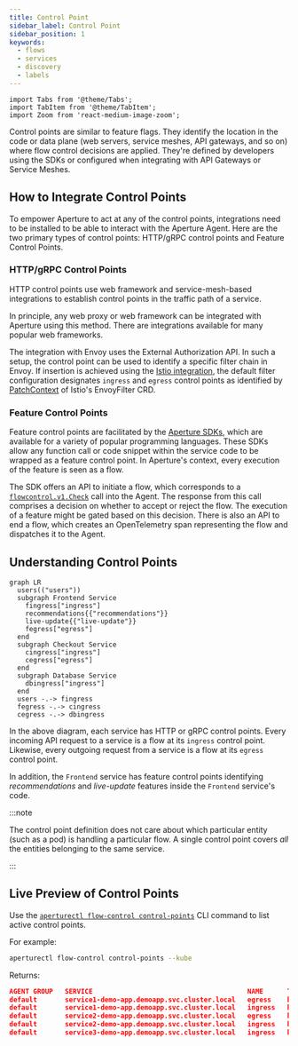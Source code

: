 ```yaml
---
title: Control Point
sidebar_label: Control Point
sidebar_position: 1
keywords:
  - flows
  - services
  - discovery
  - labels
---
```


```mdx-code-block
import Tabs from '@theme/Tabs';
import TabItem from '@theme/TabItem';
import Zoom from 'react-medium-image-zoom';
```

Control points are similar to feature flags. They identify the location in the
code or data plane (web servers, service meshes, API gateways, and so on) where
flow control decisions are applied. They're defined by developers using the SDKs
or configured when integrating with API Gateways or Service Meshes.

## How to Integrate Control Points

To empower Aperture to act at any of the control points, integrations need to be
installed to be able to interact with the Aperture Agent. Here are the two
primary types of control points: HTTP/gRPC control points and Feature Control
Points.

### HTTP/gRPC Control Points

HTTP control points use web framework and service-mesh-based integrations to
establish control points in the traffic path of a service.

In principle, any web proxy or web framework can be integrated with Aperture
using this method. There are integrations available for many popular web
frameworks.

The integration with Envoy uses the External Authorization API. In such a setup,
the control point can be used to identify a specific filter chain in Envoy. If
insertion is achieved using the
[Istio integration](/aperture-for-infra/integrations/istio/istio.md), the
default filter configuration designates `ingress` and `egress` control points as
identified by
[PatchContext](https://istio.io/latest/docs/reference/config/networking/envoy-filter/#EnvoyFilter-PatchContext)
of Istio's EnvoyFilter CRD.

### Feature Control Points

Feature control points are facilitated by the [Aperture SDKs](/sdk/sdk.md),
which are available for a variety of popular programming languages. These SDKs
allow any function call or code snippet within the service code to be wrapped as
a feature control point. In Aperture's context, every execution of the feature
is seen as a flow.

The SDK offers an API to initiate a flow, which corresponds to a
[`flowcontrol.v1.Check`][flowcontrol-proto] call into the Agent. The response
from this call comprises a decision on whether to accept or reject the flow. The
execution of a feature might be gated based on this decision. There is also an
API to end a flow, which creates an OpenTelemetry span representing the flow and
dispatches it to the Agent.

## Understanding Control Points

<Zoom>

```mermaid
graph LR
  users(("users"))
  subgraph Frontend Service
    fingress["ingress"]
    recommendations{{"recommendations"}}
    live-update{{"live-update"}}
    fegress["egress"]
  end
  subgraph Checkout Service
    cingress["ingress"]
    cegress["egress"]
  end
  subgraph Database Service
    dbingress["ingress"]
  end
  users -.-> fingress
  fegress -.-> cingress
  cegress -.-> dbingress
```

</Zoom>

In the above diagram, each service has HTTP or gRPC control points. Every
incoming API request to a service is a flow at its `ingress` control point.
Likewise, every outgoing request from a service is a flow at its `egress`
control point.

In addition, the `Frontend` service has feature control points identifying
_recommendations_ and _live-update_ features inside the `Frontend` service's
code.

:::note

The control point definition does not care about which particular entity (such
as a pod) is handling a particular flow. A single control point covers _all_ the
entities belonging to the same service.

:::

## Live Preview of Control Points

Use the
[`aperturectl flow-control control-points`](../reference/aperture-cli/aperturectl/discovery/entities/)
CLI command to list active control points.

For example:

```sh
aperturectl flow-control control-points --kube
```

Returns:

```json
AGENT GROUP   SERVICE                                       NAME      TYPE
default       service1-demo-app.demoapp.svc.cluster.local   egress    http
default       service1-demo-app.demoapp.svc.cluster.local   ingress   http
default       service2-demo-app.demoapp.svc.cluster.local   egress    http
default       service2-demo-app.demoapp.svc.cluster.local   ingress   http
default       service3-demo-app.demoapp.svc.cluster.local   ingress   http
```

[flowcontrol-proto]:
  https://buf.build/fluxninja/aperture/docs/main:aperture.flowcontrol.check.v1
